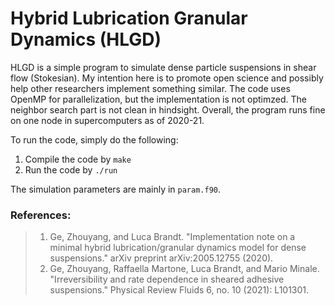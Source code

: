 # Hybrid Lubrication Granular Dynamics (HLGD)

HLGD is a simple program to simulate dense particle suspensions in shear flow (Stokesian). My intention here is to promote open science and possibly help other researchers implement something similar. The code uses OpenMP for parallelization, but the implementation is not optimzed. The neighbor search part is not clean in hindsight. Overall, the program runs fine on one node in supercomputers as of 2020-21.

To run the code, simply do the following:

1. Compile the code by `make`
2. Run the code by `./run`

The simulation parameters are mainly in `param.f90`.

### References:

> 1. Ge, Zhouyang, and Luca Brandt. "Implementation note on a minimal hybrid lubrication/granular dynamics model for dense suspensions." arXiv preprint arXiv:2005.12755 (2020).
> 2. Ge, Zhouyang, Raffaella Martone, Luca Brandt, and Mario Minale. "Irreversibility and rate dependence in sheared adhesive suspensions." Physical Review Fluids 6, no. 10 (2021): L101301.
